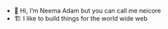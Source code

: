- 👋 Hi, I’m Neema Adam but you can call me neicore
- 🏗 I like to build things for the world wide web

<!---
neicore/neicore is a ✨ special ✨ repository because its `README.md` (this file) appears on your GitHub profile.
You can click the Preview link to take a look at your changes.
--->
